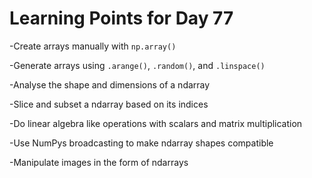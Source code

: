 # Learning Points for Day 77

-Create arrays manually with `np.array()`

-Generate arrays using  `.arange()`, `.random()`, and `.linspace()`

-Analyse the shape and dimensions of a ndarray

-Slice and subset a ndarray based on its indices

-Do linear algebra like operations with scalars and matrix multiplication

-Use NumPys broadcasting to make ndarray shapes compatible

-Manipulate images in the form of ndarrays
